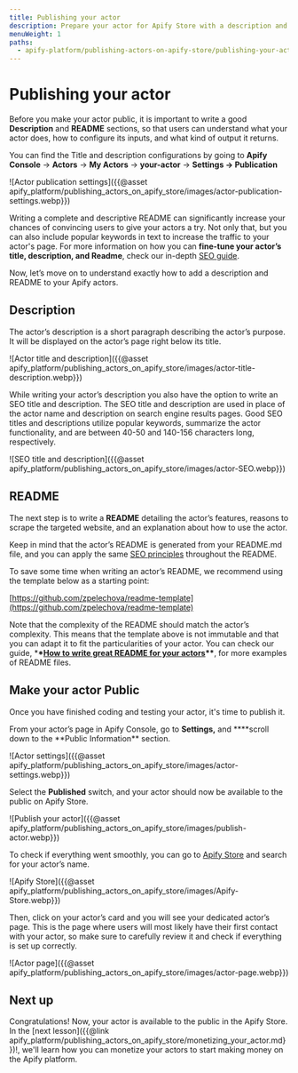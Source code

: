 ```yaml
---
title: Publishing your actor
description: Prepare your actor for Apify Store with a description and README file and learn how to make your actor available to the public.
menuWeight: 1
paths:
  - apify-platform/publishing-actors-on-apify-store/publishing-your-actor
---
```


# [](#publishing-actor) Publishing your actor

Before you make your actor public, it is important to write a good **Description** and **README** sections, so that users can understand what your actor does, how to configure its inputs, and what kind of output it returns.

You can find the Title and description configurations by going to **Apify Console** → **Actors** → **My Actors** → **your-actor** → **Settings → Publication**

![Actor publication settings]({{@asset apify_platform/publishing_actors_on_apify_store/images/actor-publication-settings.webp}})

Writing a complete and descriptive README can significantly increase your chances of convincing users to give your actors a try. Not only that, but you can also include popular keywords in text to increase the traffic to your actor's page. For more information on how you can **fine-tune your actor’s title, description, and Readme**, check our in-depth [SEO guide](https://docs.apify.com/actors/publishing/seo-and-promotion).

Now, let’s move on to understand exactly how to add a description and README to your Apify actors.

## [](#description) Description

The actor’s description is a short paragraph describing the actor’s purpose. It will be displayed on the actor’s page right below its title.

![Actor title and description]({{@asset apify_platform/publishing_actors_on_apify_store/images/actor-title-description.webp}})

While writing your actor’s description you also have the option to write an SEO title and description. The SEO title and description are used in place of the actor name and description on search engine results pages. Good SEO titles and descriptions utilize popular keywords, summarize the actor functionality, and are between 40-50 and 140-156 characters long, respectively.

![SEO title and description]({{@asset apify_platform/publishing_actors_on_apify_store/images/actor-SEO.webp}})

## [](#readme) README

The next step is to write a **README** detailing the actor’s features, reasons to scrape the targeted website, and an explanation about how to use the actor.

Keep in mind that the actor’s README is generated from your README.md file, and you can apply the same [SEO principles](https://docs.apify.com/actors/publishing/seo-and-promotion) throughout the README.

To save some time when writing an actor’s README, we recommend using the template below as a starting point:

[https://github.com/zpelechova/readme-template](https://github.com/zpelechova/readme-template)

Note that the complexity of the README should match the actor’s complexity. This means that the template above is not immutable and that you can adapt it to fit the particularities of your actor. You can check our guide, \***\*[How to write great README for your actors](https://help.apify.com/en/articles/2912548-how-to-write-great-readme-for-your-actors)\*\***, for more examples of README files.

## [](#make-your-actor-public) Make your actor Public

Once you have finished coding and testing your actor, it's time to publish it.

From your actor’s page in Apify Console, go to **Settings,** and \***\*scroll down to the **Public Information\*\* section.

![Actor settings]({{@asset apify_platform/publishing_actors_on_apify_store/images/actor-settings.webp}})

Select the **Published** switch, and your actor should now be available to the public on Apify Store.

![Publish your actor]({{@asset apify_platform/publishing_actors_on_apify_store/images/publish-actor.webp}})

To check if everything went smoothly, you can go to [Apify Store](https://apify.com/store) and search for your actor’s name.

![Apify Store]({{@asset apify_platform/publishing_actors_on_apify_store/images/Apify-Store.webp}})

Then, click on your actor’s card and you will see your dedicated actor’s page. This is the page where users will most likely have their first contact with your actor, so make sure to carefully review it and check if everything is set up correctly.

![Actor page]({{@asset apify_platform/publishing_actors_on_apify_store/images/actor-page.webp}})

## [](#next) Next up

Congratulations! Now, your actor is available to the public in the Apify Store. In the [next lesson]({{@link apify_platform/publishing_actors_on_apify_store/monetizing_your_actor.md}})!, we'll learn how you can monetize your actors to start making money on the Apify platform.
